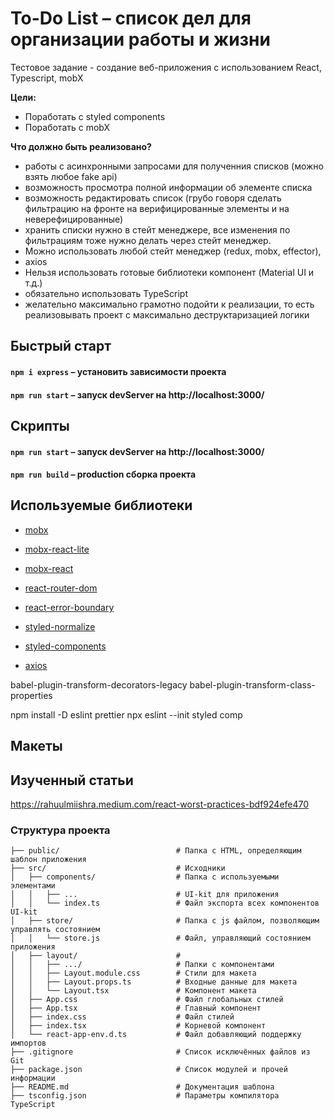 # To-Do List – список дел для организации работы и жизни

Тестовое задание - создание веб-приложения с использованием React, Typescript, mobX

**Цели:**
- Поработать с styled components
- Поработать с mobX

**Что должно быть реализовано?**
- работы с асинхронными запросами для полученния списков (можно взять любое fake api)
- возможность просмотра полной информации об элементе списка
- возможность редактировать список (грубо говоря сделать фильтрацию на фронте на верифицированные элементы и на неверефицированные)
- хранить списки нужно в стейт менеджере, все изменения по фильтрациям тоже нужно делать через стейт менеджер.
- Можно использовать любой стейт менеджер (redux, mobx, effector),
- axios
- Нельзя использовать готовые библиотеки компонент (Material UI  и т.д.)
- обязательно использовать TypeScript
- желательно максимально грамотно подойти к реализации, то есть реализовывать проект с максимально деструктаризацией логики

## Быстрый старт

#### `npm i express` – установить зависимости проекта

#### `npm run start` – запуск devServer на http://localhost:3000/

## Скрипты

#### `npm run start` – запуск devServer на http://localhost:3000/

#### `npm run build` – production сборка проекта

## Используемые библиотеки
- [mobx](https://github.com/mobxjs/mobx)
- [mobx-react-lite](https://github.com/mobxjs/mobx/tree/main/packages/mobx-react-lite)
- [mobx-react](https://github.com/mobxjs/mobx/tree/main/packages/mobx-react)

- [react-router-dom](https://github.com/remix-run/react-router)
- [react-error-boundary](https://github.com/bvaughn/react-error-boundary)

- [styled-normalize](https://github.com/sergeysova/styled-normalize)
- [styled-components](https://github.com/styled-components/styled-components)
- [axios](https://github.com/axios/axios)

babel-plugin-transform-decorators-legacy
babel-plugin-transform-class-properties

npm install -D eslint prettier
npx eslint --init
styled comp

## Макеты

## Изученный статьи
https://rahuulmiishra.medium.com/react-worst-practices-bdf924efe470


### Структура проекта

```
├── public/                          # Папка с HTML, определяющим шаблон приложения
├── src/                             # Исходники
│   ├── components/                  # Папка с используемыми элементами
│   │   ├── ...                      # UI-kit для приложения
│   │   └── index.ts                 # Файл экспорта всех компонентов UI-kit
│   ├── store/                       # Папка с js файлом, позволяющим управлять состоянием
│   │   └── store.js                 # Файл, управляющий состоянием приложения
│   ├── layout/                      # 
│   │   ├── .../                     # Папки с компонентами
│   │   ├── Layout.module.css        # Стили для макета
│   │   ├── Layout.props.ts          # Входные данные для макета
│   │   └── Layout.tsx               # Компонент макета
│   ├── App.css                      # Файл глобальных стилей
│   ├── App.tsx                      # Главный компонент
│   ├── index.css                    # Файл стилей
│   ├── index.tsx                    # Корневой компонент
│   └── react-app-env.d.ts           # Файл добавляющий поддержку импортов
├── .gitignore                       # Список исключённых файлов из Git
├── package.json                     # Список модулей и прочей информации
├── README.md                        # Документация шаблона
├── tsconfig.json                    # Параметры компилятора TypeScript

```